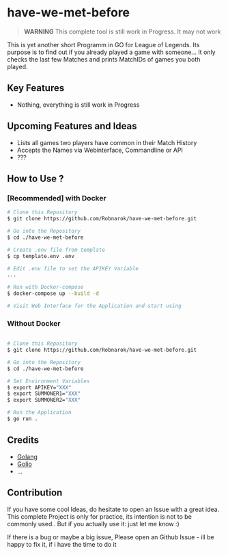 # have-we-met-before

> **WARNING**
> This complete tool is still work in Progress. It may not work     

This is yet another short Programm in GO for League of Legends. Its purpose is
to find out if you already played a game with someone... It only checks the last
few Matches and prints MatchIDs of games you both played.

## Key Features

- Nothing, everything is still work in Progress

## Upcoming Features and Ideas

- Lists all games two players have common in their Match History
- Accepts the Names via Webinterface, Commandline or API
- ???

## How to Use ?

### [Recommended] with Docker

``` bash
# Clone this Repository
$ git clone https://github.com/Robnarok/have-we-met-before.git

# Go into the Repository
$ cd ./have-we-met-before

# Create .env file from template
$ cp template.env .env

# Edit .env file to set the APIKEY Variable
...

# Run with Docker-compose
$ docker-compose up --build -d

# Visit Web Interface for the Application and start using
```

### Without Docker

``` bash

# Clone this Repository
$ git clone https://github.com/Robnarok/have-we-met-before.git

# Go into the Repository
$ cd ./have-we-met-before

# Set Environment Variables
$ export APIKEY="XXX"
$ export SUMMONER1="XXX"
$ export SUMMONER2="XXX"

# Run the Application
$ go run .

```

## Credits

- [Golang](https://go.dev/)
- [Golio](https://github.com/KnutZuidema/golio)
- ...

## Contribution

If you have some cool Ideas, do hesitate to open an Issue with a great idea.
This complete Project is only for practice, its intention is not to be commonly
used.. But if you actually use it: just let me know :)

If there is a bug or maybe a big issue, Please open an Github Issue - ill be
happy to fix it, if i have the time to do it
